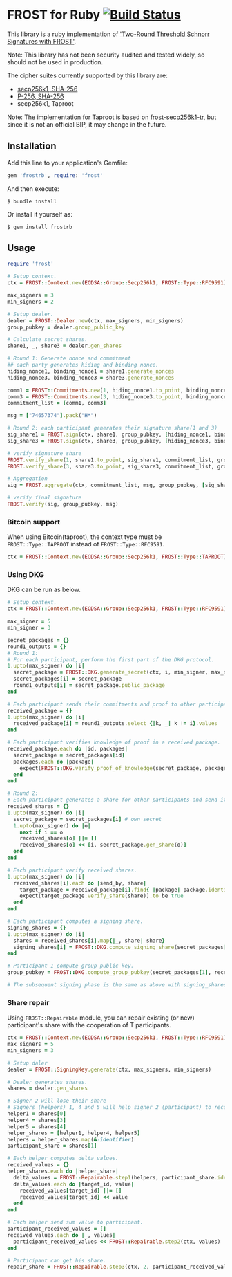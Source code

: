 # FROST for Ruby [![Build Status](https://github.com/azuchi/frostrb/actions/workflows/main.yml/badge.svg?branch=master)](https://github.com/azuchi/frostrb/actions/workflows/main.yml)

This library is a ruby implementation of ['Two-Round Threshold Schnorr Signatures with FROST'](https://datatracker.ietf.org/doc/draft-irtf-cfrg-frost/).

Note: This library has not been security audited and tested widely, so should not be used in production.

The cipher suites currently supported by this library are:

* [secp256k1, SHA-256](https://www.ietf.org/archive/id/draft-irtf-cfrg-frost-14.html#name-frostsecp256k1-sha-256)
* [P-256, SHA-256](https://www.ietf.org/archive/id/draft-irtf-cfrg-frost-14.html#name-frostp-256-sha-256)
* secp256k1, Taproot

Note: The implementation for Taproot is based on [frost-secp256k1-tr](https://github.com/ZcashFoundation/frost/tree/main/frost-secp256k1-tr),
but since it is not an official BIP, it may change in the future.

## Installation

Add this line to your application's Gemfile:

```ruby
gem 'frostrb', require: 'frost'
```

And then execute:

    $ bundle install

Or install it yourself as:

    $ gem install frostrb

## Usage

```ruby
require 'frost'

# Setup context.
ctx = FROST::Context.new(ECDSA::Group::Secp256k1, FROST::Type::RFC9591)

max_signers = 3
min_signers = 2

# Setup dealer.
dealer = FROST::Dealer.new(ctx, max_signers, min_signers)
group_pubkey = dealer.group_public_key

# Calculate secret shares.
share1, _, share3 = dealer.gen_shares

# Round 1: Generate nonce and commitment
## each party generates hiding and binding nonce.
hiding_nonce1, binding_nonce1 = share1.generate_nonces
hiding_nonce3, binding_nonce3 = share3.generate_nonces

comm1 = FROST::Commitments.new(1, hiding_nonce1.to_point, binding_nonce1.to_point)
comm3 = FROST::Commitments.new(3, hiding_nonce3.to_point, binding_nonce3.to_point)
commitment_list = [comm1, comm3]

msg = ["74657374"].pack("H*")

# Round 2: each participant generates their signature share(1 and 3)
sig_share1 = FROST.sign(ctx, share1, group_pubkey, [hiding_nonce1, binding_nonce1], msg, commitment_list)
sig_share3 = FROST.sign(ctx, share3, group_pubkey, [hiding_nonce3, binding_nonce3], msg, commitment_list)

# verify signature share
FROST.verify_share(1, share1.to_point, sig_share1, commitment_list, group_pubkey, msg)
FROST.verify_share(3, share3.to_point, sig_share3, commitment_list, group_pubkey, msg)

# Aggregation
sig = FROST.aggregate(ctx, commitment_list, msg, group_pubkey, [sig_share1, sig_share3])

# verify final signature
FROST.verify(sig, group_pubkey, msg)
```

### Bitcoin support

When using Bitcoin(taproot), the context type must be `FROST::Type::TAPROOT` instead of `FROST::Type::RFC9591`.

```ruby
ctx = FROST::Context.new(ECDSA::Group::Secp256k1, FROST::Type::TAPROOT)
```

### Using DKG

DKG can be run as below.

```ruby
# Setup context.
ctx = FROST::Context.new(ECDSA::Group::Secp256k1, FROST::Type::RFC9591)

max_signer = 5
min_signer = 3

secret_packages = {}
round1_outputs = {}
# Round 1:
# For each participant, perform the first part of the DKG protocol.
1.upto(max_signer) do |i|
  secret_package = FROST::DKG.generate_secret(ctx, i, min_signer, max_signer)
  secret_packages[i] = secret_package
  round1_outputs[i] = secret_package.public_package
end

# Each participant sends their commitments and proof to other participants.
received_package = {}
1.upto(max_signer) do |i|
  received_package[i] = round1_outputs.select {|k, _| k != i}.values
end

# Each participant verifies knowledge of proof in a received package.
received_package.each do |id, packages|
  secret_package = secret_packages[id]
  packages.each do |package|
    expect(FROST::DKG.verify_proof_of_knowledge(secret_package, package)).to be true
  end
end

# Round 2:
# Each participant generates a share for other participants and send it.
received_shares = {}
1.upto(max_signer) do |i|
  secret_package = secret_packages[i] # own secret
  1.upto(max_signer) do |o|
    next if i == o
    received_shares[o] ||= []
    received_shares[o] << [i, secret_package.gen_share(o)]
  end
end

# Each participant verify received shares.
1.upto(max_signer) do |i|
  received_shares[i].each do |send_by, share|
    target_package = received_package[i].find{ |package| package.identifier == send_by }
    expect(target_package.verify_share(share)).to be true
  end
end

# Each participant computes a signing share.
signing_shares = {}
1.upto(max_signer) do |i|
  shares = received_shares[i].map{|_, share| share}
  signing_shares[i] = FROST::DKG.compute_signing_share(secret_packages[i], received_package[i], shares)
end

# Participant 1 compute group public key.
group_pubkey = FROST::DKG.compute_group_pubkey(secret_packages[1], received_package[1])

# The subsequent signing phase is the same as above with signing_shares as the secret.
```

### Share repair

Using `FROST::Repairable` module, you can repair existing (or new) participant's share with the cooperation of T participants.

```ruby
ctx = FROST::Context.new(ECDSA::Group::Secp256k1, FROST::Type::RFC9591)
max_signers = 5
min_signers = 3

# Setup daler
dealer = FROST::SigningKey.generate(ctx, max_signers, min_signers)

# Dealer generates shares.
shares = dealer.gen_shares

# Signer 2 will lose their share
# Signers (helpers) 1, 4 and 5 will help signer 2 (participant) to recover their share
helper1 = shares[0]
helper4 = shares[3]
helper5 = shares[4]
helper_shares = [helper1, helper4, helper5]
helpers = helper_shares.map(&:identifier)
participant_share = shares[1]

# Each helper computes delta values.
received_values = {}
helper_shares.each do |helper_share|
  delta_values = FROST::Repairable.step1(helpers, participant_share.identifier, helper_share)
  delta_values.each do |target_id, value|
    received_values[target_id] ||= []
    received_values[target_id] << value
  end
end

# Each helper send sum value to participant.
participant_received_values = []
received_values.each do |_, values|
  participant_received_values << FROST::Repairable.step2(ctx, values)
end

# Participant can get his share.
repair_share = FROST::Repairable.step3(ctx, 2, participant_received_values)
```
